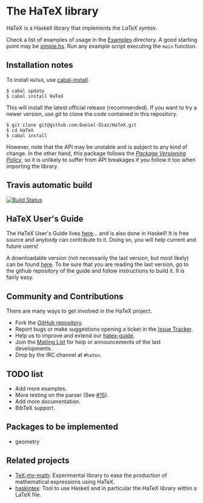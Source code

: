 # The HaTeX library

HaTeX is a Haskell library that implements the *LaTeX syntax*.

Check a list of examples of usage in the [Examples](https://github.com/Daniel-Diaz/HaTeX/tree/master/Examples) directory.
A good starting point may be [simple.hs](https://github.com/Daniel-Diaz/HaTeX/blob/master/Examples/simple.hs).
Run any example script executing the ``main`` function.

## Installation notes

To install `HaTeX`, use [cabal-install](http://hackage.haskell.org/package/cabal-install).

    $ cabal update
    $ cabal install HaTeX

This will install the latest official release (recommended).
If you want to try a newer version, use _git_ to clone the code contained
in this repository.

    $ git clone git@github.com:Daniel-Diaz/HaTeX.git
    $ cd HaTeX
    $ cabal install

However, note that the API may be unstable and is subject to any kind of change.
In the other hand, this package follows the [_Package Versioning Policy_](http://www.haskell.org/haskellwiki/Package_versioning_policy),
so it is unlikely to suffer from API breakages if you follow it too when importing the library.

## Travis automatic build

[![Build Status](https://travis-ci.org/Daniel-Diaz/HaTeX.png?branch=master)](https://travis-ci.org/Daniel-Diaz/HaTeX)

## HaTeX User's Guide

The HaTeX User's Guide lives [here](https://github.com/Daniel-Diaz/hatex-guide)... and is also done in Haskell!
It is free source and anybody can contribute to it. Doing so, you will help current and future users!

A downloadable version (not necessarily the last version, but most likely)
can be found [here](http://daniel-diaz.github.com/projects/hatex/hatex-guide.pdf).
To be sure that you are reading the last version, go to the github repository of the guide and follow instructions
to build it. It is fairly easy.

## Community and Contributions

There are many ways to get involved in the HaTeX project.

* Fork the [GitHub repository](https://github.com/Daniel-Diaz/HaTeX).
* Report bugs or make suggestions opening a ticket in the [Issue Tracker](https://github.com/Daniel-Diaz/HaTeX/issues).
* Help us to improve and extend our [hatex-guide](https://github.com/Daniel-Diaz/hatex-guide).
* Join the [Mailing List](http://projects.haskell.org/cgi-bin/mailman/listinfo/hatex) for help or announcements of the
last developments.
* Drop by the IRC channel at `#hatex`.

## TODO list

* Add more examples.
* More testing on the parser (See [#15](https://github.com/Daniel-Diaz/HaTeX/issues/15)).
* Add more documentation.
* BibTeX support.

## Packages to be implemented

* geometry

## Related projects

* [TeX-my-math](https://github.com/leftaroundabout/Symbolic-math-HaTeX): Experimental library to ease the production
of mathematical expressions using HaTeX.
* [haskintex](http://daniel-diaz.github.io/projects/haskintex): Tool to use Haskell and in particular the HaTeX library
within a LaTeX file.
